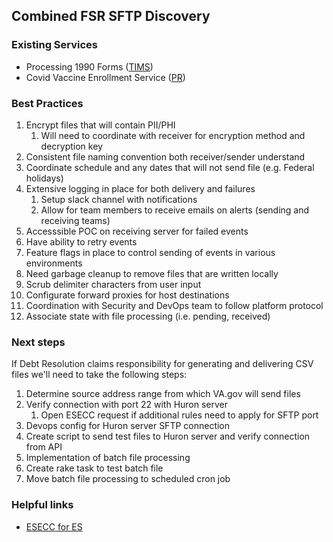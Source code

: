 ## Combined FSR SFTP Discovery

### Existing Services
- Processing 1990 Forms ([TIMS](https://depo-platform-documentation.scrollhelp.site/developer-docs/TIMS.1885798540.html))
- Covid Vaccine Enrollment Service ([PR](https://github.com/department-of-veterans-affairs/vets-api/pull/6417))

### Best Practices
1. Encrypt files that will contain PII/PHI
    1. Will need to coordinate with receiver for encryption method and decryption key
2. Consistent file naming convention both receiver/sender understand
3. Coordinate schedule and any dates that will not send file (e.g. Federal holidays)
4. Extensive logging in place for both delivery and failures
    1. Setup slack channel with notifications
    2. Allow for team members to receive emails on alerts (sending and receiving teams)
5. Accesssible POC on receiving server for failed events
6. Have ability to retry events
7. Feature flags in place to control sending of events in various environments
8. Need garbage cleanup to remove files that are written locally
9. Scrub delimiter characters from user input
10. Configurate forward proxies for host destinations
11. Coordination with Security and DevOps team to follow platform protocol
12. Associate state with file processing (i.e. pending, received)

### Next steps
If Debt Resolution claims responsibility for generating and delivering CSV files we'll need to take the following steps:

1. Determine source address range from which VA.gov will send files
2. Verify connection with port 22 with Huron server
    1. Open ESECC request if additional rules need to apply for SFTP port
3. Devops config for Huron server SFTP connection
4. Create script to send test files to Huron server and verify connection from API
5. Implementation of batch file processing
6. Create rake task to test batch file
7. Move batch file processing to scheduled cron job

### Helpful links
- [ESECC for ES](https://dsva.slack.com/archives/CC3C62R0S/p1617117579004900)
